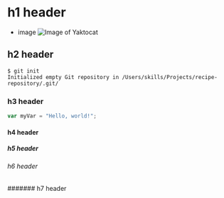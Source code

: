 # h1 header

- image 
![Image of Yaktocat](https://octodex.github.com/images/yaktocat.png)

## h2 header

```
$ git init
Initialized empty Git repository in /Users/skills/Projects/recipe-repository/.git/
```

### h3 header
``` javascript
var myVar = "Hello, world!";
```

#### h4 header

##### h5 header

###### h6 header

####### h7 header
